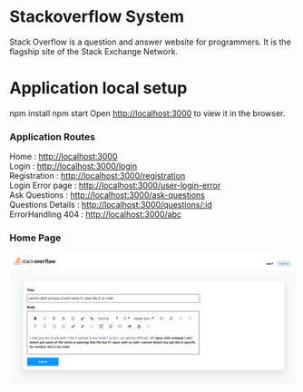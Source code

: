 # Stackoverflow System

Stack Overflow is a question and answer website for programmers. It is the flagship site of the Stack Exchange Network.

# Application local setup

npm install
npm start
Open [http://localhost:3000](http://localhost:3000) to view it in the browser.

### Application Routes

Home : [http://localhost:3000](http://localhost:3000) <br/>
Login : [http://localhost:3000/login](http://localhost:3000/login)<br/>
Registration : [http://localhost:3000/registration](http://localhost:3000/registration)<br/>
Login Error page : [http://localhost:3000/user-login-error](http://localhost:3000/user-login-error)<br/>
Ask Questions : [http://localhost:3000/ask-questions](http://localhost:3000/ask-questions)<br/>
Questions Details : [http://localhost:3000/questions/:id](http://localhost:3000/questions/:id)<br/>
ErrorHandling 404 : [http://localhost:3000/abc](http://localhost:3000/abc)<br/>

### Home Page

![ScreenShot](https://github.com/TaherMandsor53/stackoverflow-mini-system/blob/f8b7fef0e1940f0001b47499df60c93e1c002a09/src/assets/AskQuestions.png)
